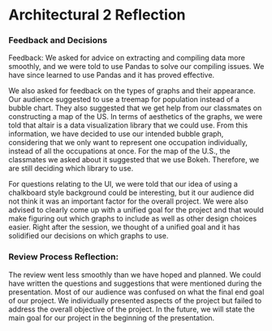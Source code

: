 # Architectural 2 Reflection

### Feedback and Decisions
Feedback:
We asked for advice on extracting and compiling data more smoothly, and we were told to use Pandas to solve our compiling issues. We have since learned to use Pandas and it has proved effective.

We also asked for feedback on the types of graphs and their appearance. Our audience suggested to use a treemap for population instead of a bubble chart. They also suggested that we get help from our classmates on constructing a map of the US. In terms of aesthetics of the graphs, we were told that altair is a data visualization library that we could use. From this information, we have decided to use our intended bubble graph, considering that we only want to represent one occupation individually, instead of all the occupations at once. For the map of the U.S., the classmates we asked about it suggested that we use Bokeh. Therefore, we are still deciding which library to use.  

For questions relating to the UI, we were told that our idea of using a chalkboard style background could be interesting, but it our audience did not think it was an important factor for the overall project. We were also advised to clearly come up with a unified goal for the project and that would make figuring out which graphs to include as well as other design choices easier. Right after the session, we thought of a unified goal and it has solidified our decisions on which graphs to use. 

### Review Process Reflection:
The review went less smoothly than we have hoped and planned. We could have written the questions and suggestions that were mentioned during the presentation. Most of our audience was confused on what the final end goal of our project. We individually presented aspects of the project but failed to address the overall objective of the project. In the future, we will state the main goal for our project in the beginning of the presentation.

